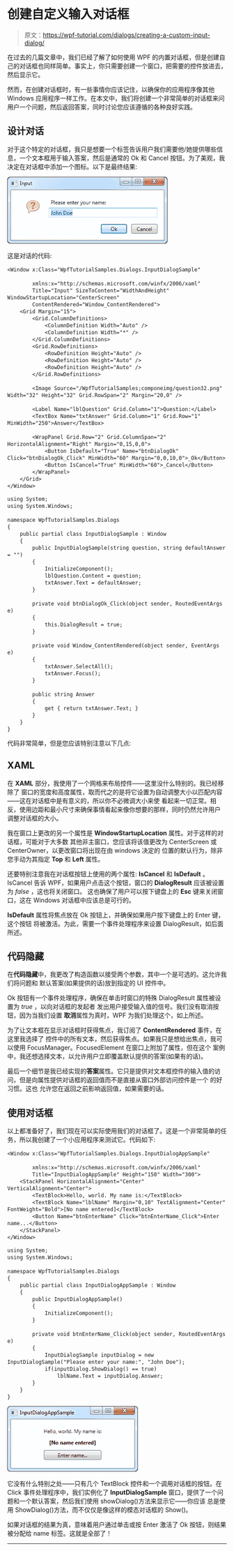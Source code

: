 # 创建自定义输入对话框

> 原文：<https://wpf-tutorial.com/dialogs/creating-a-custom-input-dialog/>

在过去的几篇文章中，我们已经了解了如何使用 WPF 的内置对话框，但是创建自己的对话框也同样简单。事实上，你只需要创建一个窗口，把需要的控件放进去，然后显示它。

然而，在创建对话框时，有一些事情你应该记住，以确保你的应用程序像其他 Windows 应用程序一样工作。在本文中，我们将创建一个非常简单的对话框来问用户一个问题，然后返回答案，同时讨论您应该遵循的各种良好实践。

## 设计对话

对于这个特定的对话框，我只是想要一个标签告诉用户我们需要他/她提供哪些信息，一个文本框用于输入答案，然后是通常的 Ok 和 Cancel 按钮。为了美观，我决定在对话框中添加一个图标。以下是最终结果:

![](img/1b4fefd456e4127878eecc26a3ff2340.png "A custom input dialog")

这是对话的代码:

<input type="hidden" name="IL_IN_ARTICLE">

```
<Window x:Class="WpfTutorialSamples.Dialogs.InputDialogSample"

        xmlns:x="http://schemas.microsoft.com/winfx/2006/xaml"
        Title="Input" SizeToContent="WidthAndHeight" WindowStartupLocation="CenterScreen"
        ContentRendered="Window_ContentRendered">
    <Grid Margin="15">
        <Grid.ColumnDefinitions>
            <ColumnDefinition Width="Auto" />
            <ColumnDefinition Width="*" />
        </Grid.ColumnDefinitions>
        <Grid.RowDefinitions>
            <RowDefinition Height="Auto" />
            <RowDefinition Height="Auto" />
            <RowDefinition Height="Auto" />
        </Grid.RowDefinitions>

        <Image Source="/WpfTutorialSamples;componeimg/question32.png" Width="32" Height="32" Grid.RowSpan="2" Margin="20,0" />

        <Label Name="lblQuestion" Grid.Column="1">Question:</Label>
        <TextBox Name="txtAnswer" Grid.Column="1" Grid.Row="1" MinWidth="250">Answer</TextBox>

        <WrapPanel Grid.Row="2" Grid.ColumnSpan="2" HorizontalAlignment="Right" Margin="0,15,0,0">
            <Button IsDefault="True" Name="btnDialogOk" Click="btnDialogOk_Click" MinWidth="60" Margin="0,0,10,0">_Ok</Button>
            <Button IsCancel="True" MinWidth="60">_Cancel</Button>
        </WrapPanel>
    </Grid>
</Window>
```

```
using System;
using System.Windows;

namespace WpfTutorialSamples.Dialogs
{
	public partial class InputDialogSample : Window
	{
		public InputDialogSample(string question, string defaultAnswer = "")
		{
			InitializeComponent();
			lblQuestion.Content = question;
			txtAnswer.Text = defaultAnswer;
		}

		private void btnDialogOk_Click(object sender, RoutedEventArgs e)
		{
			this.DialogResult = true;
		}

		private void Window_ContentRendered(object sender, EventArgs e)
		{
			txtAnswer.SelectAll();
			txtAnswer.Focus();
		}

		public string Answer
		{
			get { return txtAnswer.Text; }
		}
	}
}
```

代码非常简单，但是您应该特别注意以下几点:

## XAML

在 **XAML** 部分，我使用了一个网格来布局控件——这里没什么特别的。我已经移除了 窗口的宽度和高度属性，取而代之的是将它设置为自动调整大小以匹配内容——这在对话框中是有意义的，所以你不必微调大小来使 看起来一切正常。相反，使用边距和最小尺寸来确保事情看起来像你想要的那样，同时仍然允许用户 调整对话框的大小。

我在窗口上更改的另一个属性是 **WindowStartupLocation** 属性。对于这样的对话框，可能对于大多数 其他非主窗口，您应该将该值更改为 CenterScreen 或 CenterOwner，以更改窗口将出现在由 windows 决定的 位置的默认行为，除非您手动为其指定 **Top** 和 **Left** 属性。

还要特别注意我在对话框按钮上使用的两个属性: **IsCancel** 和 **IsDefault** 。IsCancel 告诉 WPF，如果用户点击这个按钮，窗口的 **DialogResult** 应该被设置为 *false* ，这也将关闭窗口。 这也确保了用户可以按下键盘上的 **Esc** 键来关闭窗口，这在 Windows 对话框中应该总是可行的。

**IsDefault** 属性将焦点放在 Ok 按钮上，并确保如果用户按下键盘上的 Enter 键，这个按钮 将被激活。为此，需要一个事件处理程序来设置 DialogResult，如后面所述。

## 代码隐藏

在**代码隐藏**中，我更改了构造函数以接受两个参数，其中一个是可选的。这允许我们将问题和 默认答案(如果提供的话)放到指定的 UI 控件中。

Ok 按钮有一个事件处理程序，确保在单击时窗口的特殊 DialogResult 属性被设置为 *true* ，以向对话框的发起者 发出用户接受输入值的信号。我们没有取消按钮，因为当我们设置 **取消**属性为真时，WPF 为我们处理这个，如上所述。

为了让文本框在显示对话框时获得焦点，我订阅了 **ContentRendered** 事件，在这里我选择了 控件中的所有文本，然后获得焦点。如果我只是想给出焦点，我可以使用 FocusManager。FocusedElement 在窗口上附加了属性，但在这个 案例中，我还想选择文本，以允许用户立即覆盖默认提供的答案(如果有的话)。

最后一个细节是我已经实现的**答案**属性。它只是提供对文本框控件的输入值的访问，但是向属性提供对话框的返回值而不是直接从窗口外部访问控件是一个 的好习惯。这也 允许您在返回之前影响返回值，如果需要的话。

## 使用对话框

以上都准备好了，我们现在可以实际使用我们的对话框了。这是一个非常简单的任务，所以我创建了一个小应用程序来测试它。代码如下:

```
<Window x:Class="WpfTutorialSamples.Dialogs.InputDialogAppSample"

        xmlns:x="http://schemas.microsoft.com/winfx/2006/xaml"
        Title="InputDialogAppSample" Height="150" Width="300">
    <StackPanel HorizontalAlignment="Center" VerticalAlignment="Center">
        <TextBlock>Hello, world. My name is:</TextBlock>
        <TextBlock Name="lblName" Margin="0,10" TextAlignment="Center" FontWeight="Bold">[No name entered]</TextBlock>
        <Button Name="btnEnterName" Click="btnEnterName_Click">Enter name...</Button>
    </StackPanel>
</Window>
```

```
using System;
using System.Windows;

namespace WpfTutorialSamples.Dialogs
{
	public partial class InputDialogAppSample : Window
	{
		public InputDialogAppSample()
		{
			InitializeComponent();
		}

		private void btnEnterName_Click(object sender, RoutedEventArgs e)
		{
			InputDialogSample inputDialog = new InputDialogSample("Please enter your name:", "John Doe");
			if(inputDialog.ShowDialog() == true)
				lblName.Text = inputDialog.Answer;
		}
	}
}
```

![](img/1fb6ad01c01e9a733f61e66497a8513f.png "A test application for our custom input dialog")

它没有什么特别之处——只有几个 TextBlock 控件和一个调用对话框的按钮。在 Click 事件处理程序中，我们实例化了 **InputDialogSample** 窗口，提供了一个问题和一个默认答案，然后我们使用 showDialog()方法来显示它——你应该 总是使用 ShowDialog()方法，而不仅仅是像这样的模态对话框的 Show()。

如果对话框的结果为真，意味着用户通过单击或按 Enter 激活了 Ok 按钮，则结果被分配给 name 标签。这就是全部了！

* * *